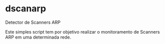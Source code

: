 # dscanarp
Detector de Scanners ARP

Este simples script tem por objetivo realizar o monitoramento de Scanners ARP em uma determinada rede.
